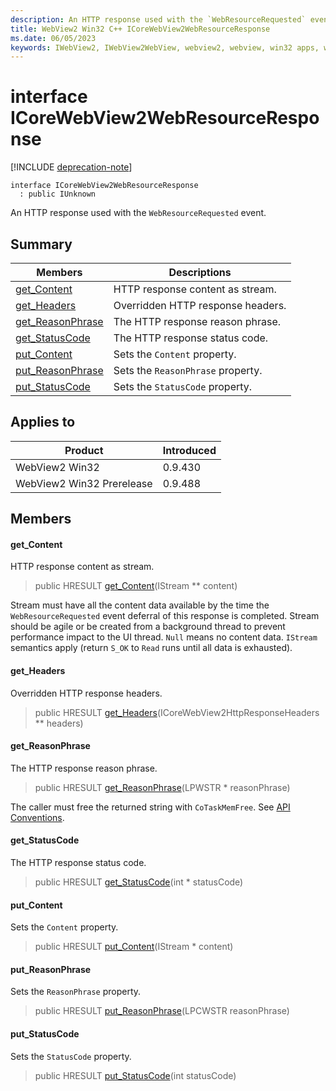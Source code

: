 ```yaml
---
description: An HTTP response used with the `WebResourceRequested` event.
title: WebView2 Win32 C++ ICoreWebView2WebResourceResponse
ms.date: 06/05/2023
keywords: IWebView2, IWebView2WebView, webview2, webview, win32 apps, win32, edge, ICoreWebView2, ICoreWebView2Controller, browser control, edge html, ICoreWebView2WebResourceResponse
---
```


# interface ICoreWebView2WebResourceResponse

[!INCLUDE [deprecation-note](../includes/deprecation-note.md)]

```
interface ICoreWebView2WebResourceResponse
  : public IUnknown
```

An HTTP response used with the `WebResourceRequested` event.

## Summary

 Members                        | Descriptions
--------------------------------|---------------------------------------------
[get_Content](#get_content) | HTTP response content as stream.
[get_Headers](#get_headers) | Overridden HTTP response headers.
[get_ReasonPhrase](#get_reasonphrase) | The HTTP response reason phrase.
[get_StatusCode](#get_statuscode) | The HTTP response status code.
[put_Content](#put_content) | Sets the `Content` property.
[put_ReasonPhrase](#put_reasonphrase) | Sets the `ReasonPhrase` property.
[put_StatusCode](#put_statuscode) | Sets the `StatusCode` property.

## Applies to

Product                         | Introduced
--------------------------------|---------------------------------------------
WebView2 Win32            |    0.9.430
WebView2 Win32 Prerelease |    0.9.488

## Members

#### get_Content

HTTP response content as stream.

> public HRESULT [get_Content](#get_content)(IStream ** content)

Stream must have all the content data available by the time the `WebResourceRequested` event deferral of this response is completed. Stream should be agile or be created from a background thread to prevent performance impact to the UI thread. `Null` means no content data. `IStream` semantics apply (return `S_OK` to `Read` runs until all data is exhausted).

#### get_Headers

Overridden HTTP response headers.

> public HRESULT [get_Headers](#get_headers)(ICoreWebView2HttpResponseHeaders ** headers)

#### get_ReasonPhrase

The HTTP response reason phrase.

> public HRESULT [get_ReasonPhrase](#get_reasonphrase)(LPWSTR * reasonPhrase)

The caller must free the returned string with `CoTaskMemFree`. See [API Conventions](/microsoft-edge/webview2/concepts/win32-api-conventions#strings).

#### get_StatusCode

The HTTP response status code.

> public HRESULT [get_StatusCode](#get_statuscode)(int * statusCode)

#### put_Content

Sets the `Content` property.

> public HRESULT [put_Content](#put_content)(IStream * content)

#### put_ReasonPhrase

Sets the `ReasonPhrase` property.

> public HRESULT [put_ReasonPhrase](#put_reasonphrase)(LPCWSTR reasonPhrase)

#### put_StatusCode

Sets the `StatusCode` property.

> public HRESULT [put_StatusCode](#put_statuscode)(int statusCode)

